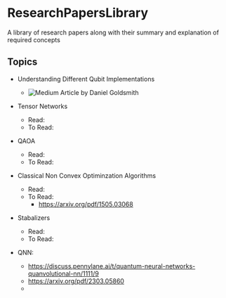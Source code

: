 # ResearchPapersLibrary
A library of research papers along with their summary and explanation of required concepts

## Topics
- Understanding Different Qubit Implementations
  - ![Medium Article by Daniel Goldsmith](https://medium.com/@DigiCatapult/which-technology-will-win-the-quantum-race-154e38c0b227)
- Tensor Networks
  - Read:
  - To Read:
- QAOA
  - Read:
  - To Read:
- Classical Non Convex Optiminzation Algorithms
  - Read:
  - To Read:
    - https://arxiv.org/pdf/1505.03068
- Stabalizers
  - Read:
  - To Read:

- QNN:
  - https://discuss.pennylane.ai/t/quantum-neural-networks-quanvolutional-nn/1111/9
  - https://arxiv.org/pdf/2303.05860
  - 
